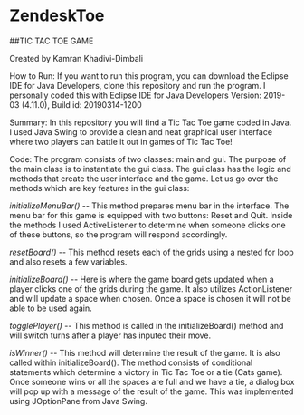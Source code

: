 # ZendeskToe

##TIC TAC TOE GAME

Created by Kamran Khadivi-Dimbali

How to Run: If you want to run this program, you can download the Eclipse IDE for Java Developers, clone this repository and run the program.
I personally coded this with Eclipse IDE for Java Developers Version: 2019-03 (4.11.0), Build id: 20190314-1200

Summary: In this repository you will find a Tic Tac Toe game coded in Java.  I used Java Swing to provide a clean and neat graphical user interface where two players can battle it out in games of Tic Tac Toe!

Code: The program consists of two classes: main and gui.  The purpose of the main class is to instantiate the gui class. The gui class has the logic and methods that create the user interface and the game. Let us go over the methods which are key features in the gui class:

*initializeMenuBar()* -- This method prepares menu bar in the interface.  The menu bar for this game is equipped with two buttons: Reset and Quit.  Inside the methods I used ActiveListener to determine when someone clicks one of these buttons, so the program will respond accordingly.

*resetBoard()* -- This method resets each of the grids using a nested for loop and also resets a few variables.

*initializeBoard()* -- Here is where the game board gets updated when a player clicks one of the grids during the game. It also utilizes ActionListener and will update a space when chosen.  Once a space is chosen it will not be able to be used again.

*togglePlayer()* -- This method is called in the initializeBoard() method and will switch turns after a player has inputed their move.

*isWinner()* -- This method will determine the result of the game.  It is also called within initializeBoard().  The method consists of conditional statements which determine a victory in Tic Tac Toe or a tie (Cats game).  Once someone wins or all the spaces are full and we have a tie, a dialog box will pop up with a message of the result of the game.  This was implemented using JOptionPane from Java Swing. 
  
  
